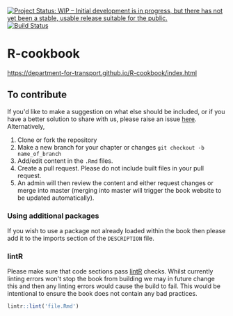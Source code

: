 [![Project Status: WIP – Initial development is in progress, but there has not yet been a stable, usable release suitable for the public.](https://www.repostatus.org/badges/latest/wip.svg)](https://www.repostatus.org/#wip)
[![Build Status](https://travis-ci.org/departmentfortransport/R-cookbook.svg?branch=master)](https://travis-ci.org/departmentfortransport/R-cookbook)

# R-cookbook
https://department-for-transport.github.io/R-cookbook/index.html

## To contribute

If you'd like to make a suggestion on what else should be included, or if you have a better solution to share with us, please raise an issue [here](https://github.com/departmentfortransport/R-cookbook/issues). Alternatively, 

1. Clone or fork the repository
2. Make a new branch for your chapter or changes `git checkout -b name_of_branch`
3. Add/edit content in the `.Rmd` files. 
4. Create a pull request. Please do not include built files in your pull request.
5. An admin will then review the content and either request changes or merge into master (merging into master will trigger the book website to be updated automatically).  

### Using additional packages

If you wish to use a package not already loaded within the book then please add it to the imports section of the `DESCRIPTION` file.

### **lintR**

Please make sure that code sections pass [lintR](https://github.com/jimhester/lintr) checks.  Whilst currently linting errors won't stop the book from building we may in future change this and then any linting errors would cause the build to fail. This would be intentional to ensure the book does not contain any bad practices.

```R
lintr::lint('file.Rmd')
```

